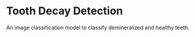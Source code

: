 # Tooth Decay Detection

An image classification model to classify demineralized and healthy teeth.
